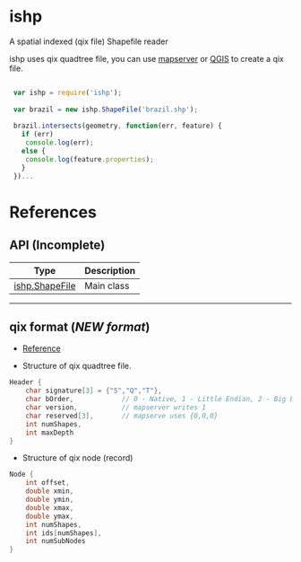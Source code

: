 # ishp


A spatial indexed (qix file) Shapefile reader


ishp uses qix quadtree file, you can use [mapserver](http://mapserver.org/utilities/shptree.html) or [QGIS](http://www.qgis.org/) to create a qix file.


```js

 var ishp = require('ishp');
 
 var brazil = new ishp.ShapeFile('brazil.shp');
 
 brazil.intersects(geometry, function(err, feature) {
   if (err)
    console.log(err);
   else {
    console.log(feature.properties);
   }
 })...

```

# References

## API (**Incomplete**)

Type                                  | Description
--------------------------------------|----------------
[ishp.ShapeFile](docs/ShapeFile.md)   | Main class 


---

## qix format (*NEW format*)

* [Reference](https://github.com/mapserver/mapserver/blob/master/maptree.c)

* Structure of qix quadtree file.

```c
Header {
    char signature[3] = {"S","Q","T"},
    char bOrder,            // 0 - Native, 1 - Little Endian, 2 - Big Endian
    char version,           // mapserver writes 1
    char reserved[3],       // mapserve uses {0,0,0}
    int numShapes,
    int maxDepth
}
```


* Structure of qix node (record)

```c
Node {
    int offset,
    double xmin,
    double ymin,
    double xmax,
    double ymax,
    int numShapes,
    int ids[numShapes],
    int numSubNodes
}
```

